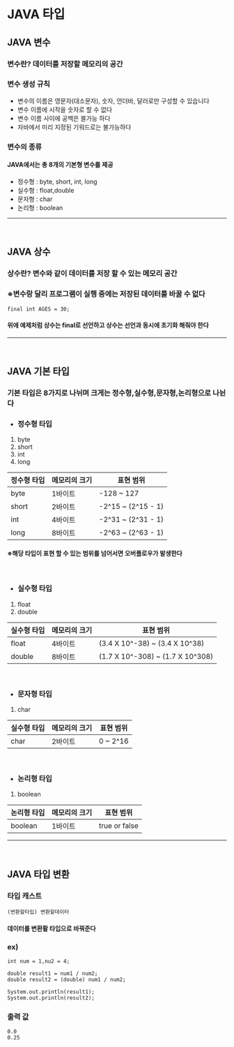 # JAVA 타입

## JAVA 변수
### 변수란? 데이터를 저장할 메모리의 공간

### 변수 생성 규칙 
* 변수의 이름은 영문자(대소문자), 숫자, 언더바, 달러로만 구성할 수 있습니다
* 변수 이름에 시작을 숫자로 할 수 없다
* 변수 이름 사이에 공백은 블가능 하다
* 자바에서 미리 지정된 기워드로는 불가능하다

### 변수의 종류
#### JAVA에서는 총 8개의 기본형 변수를 제공
* 정수형 : byte, short, int, long
* 실수형 : float,double
* 문자형 : char
* 논리형 : boolean
- - -
<br>

## JAVA 상수
### 상수란? 변수와 같이 데이터를 저장 할 수 있는 메모리 공간
### ※변수랑 달리 프로그램이 실행 중에는 저장된 데이터를 바꿀 수 없다

```
final int AGES = 30;
```
#### 위에 예제처럼 상수는 final로 선언하고 상수는 선언과 동시에 초기화 해줘야 한다
- - - 
<br>

## JAVA 기본 타입
### 기본 타입은 8가지로 나뉘며 크게는 정수형,실수형,문자형,논리형으로 나뉜다
* ### 정수형 타입
1. byte
2. short
3. int
4. long

|정수형 타입|메모리의 크기|표현 범위|
|---|---|---|
|byte|1바이트|-128 ~ 127|
|short|2바이트|-2^15 ~ (2^15 - 1)|
|int|4바이트|-2^31 ~ (2^31 - 1)|
|long|8바이트|-2^63 ~ (2^63 - 1)|
#### ※해당 타입이 표현 할 수 있는 범위를 넘어서면 오버플로우가 발생한다
<br>

* ### 실수형 타입
1. float
2. double

|실수형 타입|메모리의 크기|표현 범위|
|---|---|---|
|float|4바이트|(3.4 X 10^-38) ~ (3.4 X 10^38)|
|double|8바이트|(1.7 X 10^-308) ~ (1.7 X 10^308)|
<br>

* ### 문자형 타입
1. char

|실수형 타입|메모리의 크기|표현 범위|
|---|---|---|
|char|2바이트|0 ~ 2^16|
<br>

* ### 논리형 타입
1. boolean

|논리형 타입|메모리의 크기|표현 범위|
|---|---|---|
|boolean|1바이트|true or false|
- - -
<br>

## JAVA 타입 변환

### 타입 캐스트
```
(변환할타입) 변환할데이터
```
#### 데이터를 변환활 타입으로 바꿔준다

### ex)
```
int num = 1,nu2 = 4;

double result1 = num1 / num2;
double result2 = (double) num1 / num2;

System.out.println(result1);
System.out.println(result2);
```
### 출력 값
```
0.0
0.25
```